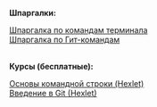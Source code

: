 <p><b>Шпаргалки:</b></p>
<a href="https://white55.ru/cmdmain.html">Шпаргалка по командам терминала</a><br>
<a href="https://about.gitlab.com/images/press/git-cheat-sheet.pdf" target="_blank">Шпаргалка по Гит-командам</a>
<br><br><p><b>Курсы (бесплатные):</b><p>
<a href="https://ru.hexlet.io/courses/cli-basics">Основы командной строки (Hexlet)</a><br>
<a href="https://ru.hexlet.io/courses/intro_to_git">Введение в Git (Hexlet)</a>
